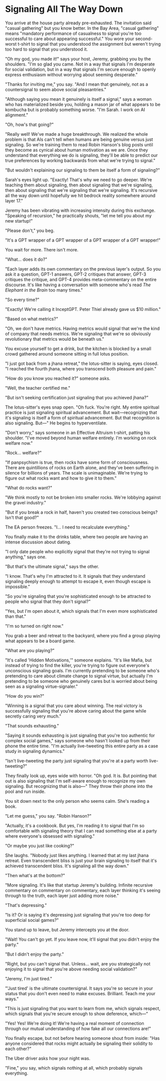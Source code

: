 # Signaling All The Way Down

You arrive at the house party already pre-exhausted. The invitation said "casual gathering" but you know better. In the Bay Area, "casual gathering" means "mandatory performance of casualness to signal you're too successful to care about appearing successful." You wore your second-worst t-shirt to signal that you understood the assignment but weren't trying too hard to signal that you understood it.

"Oh my god, you made it!" says your host, Jeremy, grabbing you by the shoulders. "I'm so glad you came. Not in a way that signals I'm desperate for social validation, but in a way that signals I'm secure enough to openly express enthusiasm without worrying about seeming desperate."

"Thanks for inviting me," you say. "And I mean that genuinely, not as a countersignal to seem above social pleasantries."

"Although saying you mean it genuinely is itself a signal," says a woman who has materialized beside you, holding a mason jar of what appears to be kombucha but is probably something worse. "I'm Sarah. I work on AI alignment."

"Oh, how's that going?"

"Really well! We've made a huge breakthrough. We realized the whole problem is that AIs can't tell when humans are being genuine versus just signaling. So we're training them to read Robin Hanson's blog posts until they become as cynical about human motivation as we are. Once they understand that everything we do is signaling, they'll be able to predict our true preferences by working backwards from what we're trying to signal."

"But wouldn't explaining our signaling to them be itself a form of signaling?"

Sarah's eyes light up. "Exactly! That's why we need to go deeper. We're teaching them about signaling, then about signaling that we're signaling, then about signaling that we're signaling that we're signaling. It's recursive all the way down until hopefully we hit bedrock reality somewhere around layer 17."

Jeremy has been vibrating with increasing intensity during this exchange. "Speaking of recursion," he practically shouts, "let me tell you about my new startup!"

"Please don't," you beg.

"It's a GPT wrapper of a GPT wrapper of a GPT wrapper of a GPT wrapper!"

You wait for more. There isn't more.

"What... does it do?"

"Each layer adds its own commentary on the previous layer's output. So you ask it a question, GPT-1 answers, GPT-2 critiques that answer, GPT-3 critiques the critique, and GPT-4 provides meta-commentary on the entire discourse. It's like having a conversation with someone who's read _The Elephant in the Brain_ too many times."

"So every time?"

"Exactly! We're calling it InceptGPT. Peter Thiel already gave us $10 million."

"Based on what metrics?"

"Oh, we don't have metrics. Having metrics would signal that we're the kind of company that needs metrics. We're signaling that we're so obviously revolutionary that metrics would be beneath us."

You excuse yourself to get a drink, but the kitchen is blocked by a small crowd gathered around someone sitting in full lotus position.

"I just got back from a jhana retreat," the lotus-sitter is saying, eyes closed. "I reached the fourth jhana, where you transcend both pleasure and pain."

"How do you know you reached it?" someone asks.

"Well, the teacher certified me."

"But isn't seeking certification just signaling that you achieved jhana?"

The lotus-sitter's eyes snap open. "Oh fuck. You're right. My entire spiritual practice is just signaling spiritual advancement. But wait—recognizing that it's signaling is itself a form of spiritual advancement. But that recognition is also signaling. But—" He begins to hyperventilate.

"Don't worry," says someone in an Effective Altruism t-shirt, patting his shoulder. "I've moved beyond human welfare entirely. I'm working on rock welfare now."

"Rock... welfare?"

"If panpsychism is true, then rocks have some form of consciousness. There are quintillions of rocks on Earth alone, and they've been suffering in silence for billions of years. The scale is unimaginable. We're trying to figure out what rocks want and how to give it to them."

"What do rocks want?"

"We think mostly to not be broken into smaller rocks. We're lobbying against the gravel industry."

"But if you break a rock in half, haven't you created two conscious beings? Isn't that good?"

The EA person freezes. "I... I need to recalculate everything."

You finally make it to the drinks table, where two people are having an intense discussion about dating.

"I only date people who explicitly signal that they're not trying to signal anything," says one.

"But that's the ultimate signal," says the other.

"I know. That's why I'm attracted to it. It signals that they understand signaling deeply enough to attempt to escape it, even though escape is impossible."

"So you're signaling that you're sophisticated enough to be attracted to people who signal that they don't signal?"

"Yes, but I'm open about it, which signals that I'm even more sophisticated than that."

"I'm so turned on right now."

You grab a beer and retreat to the backyard, where you find a group playing what appears to be a board game.

"What are you playing?"

"It's called 'Hidden Motivations,'" someone explains. "It's like Mafia, but instead of trying to find the killer, you're trying to figure out everyone's unconscious signaling goals. I'm currently pretending to be someone who's pretending to care about climate change to signal virtue, but actually I'm pretending to be someone who genuinely cares but is worried about being seen as a signaling virtue-signaler."

"How do you win?"

"Winning is a signal that you care about winning. The real victory is successfully signaling that you're above caring about the game while secretly caring very much."

"That sounds exhausting."

"Saying it sounds exhausting is just signaling that you're too authentic for complex social games," says someone who hasn't looked up from their phone the entire time. "I'm actually live-tweeting this entire party as a case study in signaling dynamics."

"Isn't live-tweeting the party just signaling that you're at a party worth live-tweeting?"

They finally look up, eyes wide with horror. "Oh god. It is. But pointing that out is also signaling that I'm self-aware enough to recognize my own signaling. But recognizing that is also—" They throw their phone into the pool and run inside.

You sit down next to the only person who seems calm. She's reading a book.

"Let me guess," you say. "Robin Hanson?"

"Actually, it's a cookbook. But yes, I'm reading it to signal that I'm so comfortable with signaling theory that I can read something else at a party where everyone's obsessed with signaling."

"Or maybe you just like cooking?"

She laughs. "Nobody just likes anything. I learned that at my last jhana retreat. Even transcendent bliss is just your brain signaling to itself that it's achieved transcendent bliss. It's signaling all the way down."

"Then what's at the bottom?"

"More signaling. It's like that startup Jeremy's building. Infinite recursive commentary on commentary on commentary, each layer thinking it's seeing through to the truth, each layer just adding more noise."

"That's depressing."

"Is it? Or is saying it's depressing just signaling that you're too deep for superficial social games?"

You stand up to leave, but Jeremy intercepts you at the door.

"Wait! You can't go yet. If you leave now, it'll signal that you didn't enjoy the party."

"But I didn't enjoy the party."

"Right, but you can't signal that. Unless... wait, are you strategically not enjoying it to signal that you're above needing social validation?"

"Jeremy, I'm just tired."

"'Just tired' is the ultimate countersignal. It says you're so secure in your status that you don't even need to make excuses. Brilliant. Teach me your ways."

"This is just signaling that you want to learn from me, which signals respect, which signals that you're secure enough to show deference, which—"

"Yes! Yes! We're doing it! We're having a real moment of connection through our mutual understanding of how fake all our connections are!"

You finally escape, but not before hearing someone shout from inside: "Has anyone considered that rocks might actually be signaling their solidity to each other?"

The Uber driver asks how your night was.

"Fine," you say, which signals nothing at all, which probably signals everything.